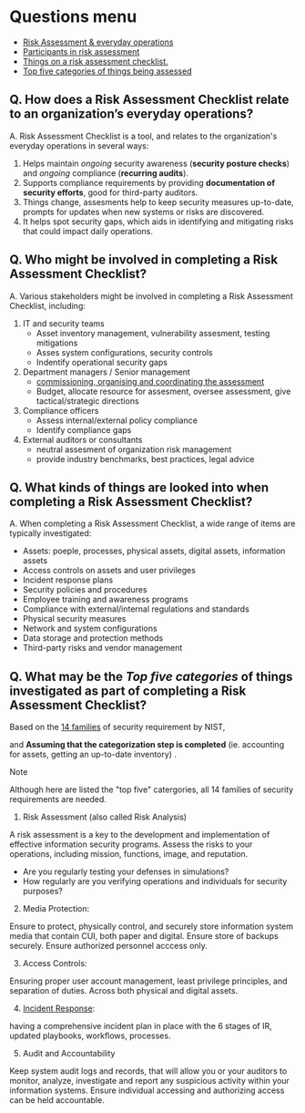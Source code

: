 # Questions menu
-  [Risk Assessment & everyday operations](#q-how-does-a-risk-assessment-checklist-relate-to-an-organizations-everyday-operations)
-  [Participants in risk assessment](#q-who-might-be-involved-in-completing-a-risk-assessment-checklist)
-  [Things on a risk assessment checklist.](#q-what-kinds-of-things-are-looked-into-when-completing-a-risk-assessment-checklist)
-  [Top five categories of things being assessed](#q-what-may-be-the-top-five-categories-of-things-investigated-as-part-of-completing-a-risk-assessment-checklist)

## Q. How does a Risk Assessment Checklist relate to an organization’s everyday operations?
A. Risk Assessment Checklist is a tool, and relates to the organization's everyday operations in several ways:
1. Helps maintain _ongoing_ security awareness (__security posture checks__) and _ongoing_ compliance (__recurring audits__).
2. Supports compliance requirements by providing __documentation of security efforts__, good for third-party auditors.
3. Things change, assesments help to keep security measures up-to-date, prompts for updates when new systems or risks are discovered.
4. It helps spot security gaps, which aids in identifying and mitigating risks that could impact daily operations.

## Q. Who might be involved in completing a Risk Assessment Checklist?
A. Various stakeholders might be involved in completing a Risk Assessment Checklist, including:

1. IT and security teams
    - Asset inventory management, vulnerability assesment, testing mitigations
    - Asses system configurations, security controls
    - Indentify operational security gaps
3. Department managers / Senior management
    - [commissioning, organising and coordinating the assessment](https://oira.osha.europa.eu/en/roles-and-responsibilities)
    - Budget, allocate resource for assesment, oversee assessment, give tactical/strategic directions
5. Compliance officers
    - Assess internal/external policy compliance
    - Identify compliance gaps 
7. External auditors or consultants
    - neutral assesment of organization risk management
    - provide industry benchmarks, best practices, legal advice

## Q. What kinds of things are looked into when completing a Risk Assessment Checklist?
A. When completing a Risk Assessment Checklist, a wide range of items are typically investigated:

- Assets: poeple, processes, physical assets, digital assets, information assets
- Access controls on assets and user privileges
- Incident response plans
- Security policies and procedures
- Employee training and awareness programs
- Compliance with external/internal regulations and standards
- Physical security measures
- Network and system configurations
- Data storage and protection methods
- Third-party risks and vendor management


## Q. What may be the _Top five categories_ of things investigated as part of completing a Risk Assessment Checklist?
Based on the [14 families](https://github.com/FredericGariepy/LighthouseLabs/blob/main/PKM/W4/D4/InfoSec%20Risk%20Assessment.md#14-families-of-security-requirements-needed-to-address-nist-sp-800-171-checklist) of security requirement by NIST,

and __Assuming that the categorization step is completed__ (ie. accounting for assets, getting an up-to-date inventory) .

> [!NOTE]
> Although here are listed the "top five" catergories, all 14 families of security requirements are needed.

1. Risk Assessment (also called Risk Analysis)

A risk assessment is a key to the development and implementation of effective information security programs.
Assess the risks to your operations, including mission, functions, image, and reputation.
- Are you regularly testing your defenses in simulations?
- How regularly are you verifying operations and individuals for security purposes?

2. Media Protection:

Ensure to protect, physically control, and securely store information system media that contain CUI, both paper and digital. Ensure store of backups securely. Ensure authorized personnel acccess only.

3. Access Controls:

Ensuring proper user account management, least privilege principles, and separation of duties. Across both physical and digital assets.

4. [Incident Response](https://github.com/FredericGariepy/LighthouseLabs/blob/main/PKM/W4/D5/Project/reading/CISA%20Federal%20Government%20Cybersecurity%20Incident%20%26%20Vulnerability%20Response.md#incident-response):

 having a comprehensive incident plan in place with the 6 stages of IR, updated playbooks, workflows, processes.

5. Audit and Accountability

Keep system audit logs and records, that will allow you or your auditors to monitor, analyze, investigate and report any suspicious activity within your information systems. Ensure individual accessing and authorizing access can be held accountable.
